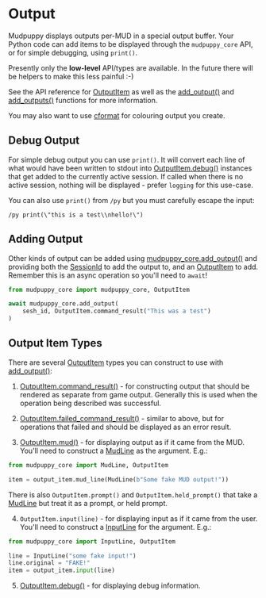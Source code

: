 # Output

Mudpuppy displays outputs per-MUD in a special output buffer. Your Python code
can add items to be displayed through the `mudpuppy_core` API, or for simple
debugging, using `print()`.

Presently only the **low-level** API/types are available. In the future there
will be helpers to make this less painful :-)

See the API reference for [OutputItem] as well as the [add_output()] and
[add_outputs()] functions for more information.

You may also want to use [cformat] for colouring output you create.

[logging]: ../logging.md
[OutputItem]: https://mudpuppy-rs.github.io/mudpuppy/api-docs/mudpuppy_core.html#OutputItem
[add_output()]: https://mudpuppy-rs.github.io/mudpuppy/api-docs/mudpuppy_core.html#MudpuppyCore.add_output
[add_outputs()]: https://mudpuppy-rs.github.io/mudpuppy/api-docs/mudpuppy_core.html#MudpuppyCore.add_outputs
[cformat]: https://mudpuppy-rs.github.io/mudpuppy/api-docs/cformat.html#cformat

## Debug Output

For simple debug output you can use `print()`. It will convert each line of what
would have been written to stdout into [OutputItem.debug()] instances that get
added to the currently active session. If called when there is no active
session, nothing will be displayed - prefer `logging` for this use-case.

You can also use `print()` from `/py` but you must carefully escape the input:
```
/py print(\"this is a test\\nhello!\")
```

[OutputItem.debug()]: https://mudpuppy-rs.github.io/mudpuppy/api-docs/mudpuppy_core.html#OutputItem.debug

## Adding Output

Other kinds of output can be added using
[mudpuppy_core.add_output()][add_output()] and
providing both the [SessionId] to add the output to, and an [OutputItem] to add.
Remember this is an async operation so you'll need to `await`!

```python
from mudpuppy_core import mudpuppy_core, OutputItem

await mudpuppy_core.add_output(
    sesh_id, OutputItem.command_result("This was a test")
)
```

[SessionId]: https://mudpuppy-rs.github.io/mudpuppy/api-docs/mudpuppy_core.html#SessionId

## Output Item Types

There are several [OutputItem] types you can construct to use with
[add_output()]:

1. [OutputItem.command_result()] - for constructing output that should be
   rendered as separate from game output. Generally this is used when the 
   operation being described was successful. 

2. [OutputItem.failed_command_result()] - similar to above, but for
   operations that failed and should be displayed as an error result.

3. [OutputItem.mud()] - for displaying output as if it came from the MUD. You'll
   need to construct a [MudLine] as the argument. E.g.:

```python
from mudpuppy_core import MudLine, OutputItem

item = output_item.mud_line(MudLine(b"Some fake MUD output!"))
```

[OutputItem.command_result()]: https://mudpuppy-rs.github.io/mudpuppy/api-docs/mudpuppy_core.html#OutputItem.command_result
[OutputItem.failed_command_result()]: https://mudpuppy-rs.github.io/mudpuppy/api-docs/mudpuppy_core.html#OutputItem.failed_command_result
[OutputItem.mud()]: https://mudpuppy-rs.github.io/mudpuppy/api-docs/mudpuppy_core.html#OutputItem.mud
[MudLine]: https://mudpuppy-rs.github.io/mudpuppy/api-docs/mudpuppy_core.html#MudLine

There is also `OutputItem.prompt()` and `OutputItem.held_prompt()` that take
a [MudLine] but treat it as a prompt, or held prompt.

4. `OutputItem.input(line)` - for displaying input as if it came from the user.
   You'll need to construct a [InputLine] for the argument. E.g.:

```python
from mudpuppy_core import InputLine, OutputItem

line = InputLine("some fake input!")
line.original = "FAKE!"
item = output_item.input(line)
```

[InputLine]: https://mudpuppy-rs.github.io/mudpuppy/api-docs/mudpuppy_core.html#InputLine

5. [OutputItem.debug()] - for displaying debug information.
